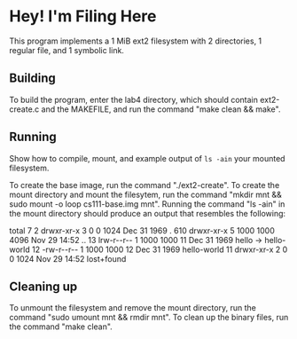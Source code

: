 # Hey! I'm Filing Here

This program implements a 1 MiB ext2 filesystem with 2 directories, 1 regular file, and 1 symbolic link.

## Building

To build the program, enter the lab4 directory, which should contain ext2-create.c and the MAKEFILE, and run the command "make clean && make".

## Running

Show how to compile, mount, and example output of `ls -ain` your mounted
filesystem.

To create the base image, run the command "./ext2-create". To create the mount directory and mount the filesytem, run the command "mkdir mnt && sudo mount -o loop cs111-base.img mnt". Running the command "ls -ain" in the mount directory should produce an output that resembles the following:

total 7
  2 drwxr-xr-x 3    0    0 1024 Dec 31  1969 .
610 drwxr-xr-x 5 1000 1000 4096 Nov 29 14:52 ..
 13 lrw-r--r-- 1 1000 1000   11 Dec 31  1969 hello -> hello-world
 12 -rw-r--r-- 1 1000 1000   12 Dec 31  1969 hello-world
 11 drwxr-xr-x 2    0    0 1024 Nov 29 14:52 lost+found

## Cleaning up

To unmount the filesystem and remove the mount directory, run the command "sudo umount mnt && rmdir mnt". To clean up the binary files, run the command "make clean".
